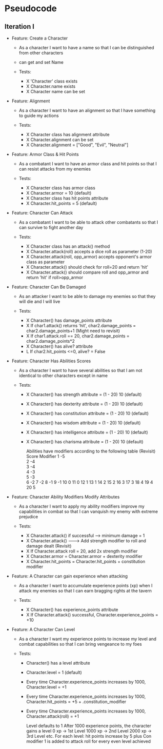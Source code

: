 # Pseudocode
## Iteration I

- Feature: Create a Character
    - As a character I want to have a name so that I can be distinguished from other characters
    - can get and set Name

    - Tests:
        - X 'Character' class exists
        - X Character.name exists
        - X Character name can be set

- Feature: Alignment
    - As a character I want to have an alignment so that I have something to guide my actions

    - Tests:
        - X Character class has alignment attribute
        - X Character.alignment can be set
        - X Character.alignment = ["Good", "Evil", "Neutral"]

- Feature: Armor Class & Hit Points
    - As a combatant I want to have an armor class and hit points so that I can resist attacks from my enemies

    - Tests:
        - X Character class has armor class
        - X Character.armor = 10 (default)
        - X Character class has hit points attribute
        - X Character.hit_points = 5 (default)

- Feature: Character Can Attack
    - As a combatant I want to be able to attack other combatants so that I can survive to fight another day

    - Tests:
        - X Character class has an attack() method
        - X Character.attack(roll) accepts a dice roll as parameter (1-20)
        - X Character.attack(roll, opp_armor) accepts opponent's armor class as parameter
        - X Character.attack() should check for roll=20 and return 'hit'
        - X Character.attack() should compare roll and opp_armor and return 'hit' if roll>opp_armor

- Feature: Character Can Be Damaged
    - As an attacker I want to be able to damage my enemies so that they will die and I will live

    - Tests:
        - X Character() has damage_points attribute
        - X If char1.attack() returns 'hit', char2.damage_points = char2.damage_points+1 (Might need to revisit)
        - X If char1.attack.roll == 20, char2.damage_points = char2.damage_points*2
        - X Character() has alive? attribute
        - L If char2.hit_points <=0, alive? = False

- Feature: Character Has Abilities Scores
    - As a character I want to have several abilities so that I am not identical to other characters except in name

    - Tests:
        - X Character() has strength attribute = (1 - 20) 10 (default)
        - X Character() has dexterity attribute = (1 - 20) 10 (default)
        - X Character() has constitution attribute = (1 - 20) 10 (default)
        - X Character() has wisdom attribute = (1 - 20) 10 (default)
        - X Character() has intelligence attribute = (1 - 20) 10 (default)
        - X Character() has charisma attribute = (1 - 20) 10 (default)

            Abilities have modifiers according to the following table (Revisit)
            Score	Modifier
            1   	-5	
            2   	-4	
            3   	-4	
            4	    -3	
            5   	-3	
            6       -2
            7      -2
            8      -1
            9      -1
            10      0
            11      0
            12      1
            13      1
            14      2
            15      2
            16      3
            17      3
            18      4
            19      4
            20      5

- Feature: Character Ability Modifiers Modify Attributes
    - As a character I want to apply my ability modifiers improve my capabilities in combat so that I can vanquish my enemy with extreme prejudice

    - Tests:
        - X Character.attack() if successful --> minimum damage = 1
        - X Character.attack() ---> Add strength modifier to roll and damage dealt (Revisit)
        - X If Character.attack roll = 20, add 2x strength modifier
        - X Character.armor = Character.armor + dexterity modifier
        - X Character.hit_points = Character.hit_points + constitution modifier

- Feature: A Character can gain experience when attacking
    - As a character I want to accumulate experience points (xp) when I attack my enemies so that I can earn bragging rights at the tavern

    - Tests:
        - X Character() has experience_points attribute
        - X If Character.attack() successful, Character.experience_points = +10

- Feature: A Character Can Level
    - As a character I want my experience points to increase my level and combat capabilities so that I can bring vengeance to my foes

    - Tests:
        - Character() has a level attribute
        - Character.level = 1 (default)
        - Every time Character.experience_points increases by 1000, Character.level = +1
        - Every time Character.experience_points increases by 1000, Character.hit_points = +5 + .constitution_modifier
        - Every time Character.experience_points increases by 1000, Character.attack(roll) = +1

            Level defaults to 1
            After 1000 experience points, the character gains a level
            0 xp -> 1st Level
            1000 xp -> 2nd Level
            2000 xp -> 3rd Level
            etc.
            For each level:
            hit points increase by 5 plus Con modifier
            1 is added to attack roll for every even level achieved
